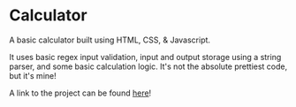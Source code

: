 # Calculator

A basic calculator built using HTML, CSS, & Javascript.

It uses basic regex input validation, input and output storage using a string parser, and some basic calculation logic. It's not the absolute prettiest code, but it's mine! 

A link to the project can be found [here](https://jaredguzman.github.io/calculator/)!
